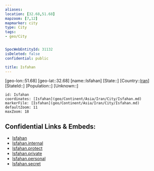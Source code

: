 ```yaml
---
aliases: 
location: [32.68,51.68]
mapzoom: [7,12] 
mapmarker: city 
type: City
tags:
- geo/City


SpocWebEntityId: 31132
isDeleted: false
confidential: public

title: Isfahan
---
```

[geo-lon::51.68]
[geo-lat::32.68]
[name::Isfahan]
[State::]
[Country::[Iran](geo/Continent/Asia/Iran.md)]
[StateId::]
[Population::]
[Unknown::]


```leaflet
id: Isfahan
coordinates: [Isfahan](geo/Continent/Asia/Iran/City/Isfahan.md)
markerFile: [Isfahan](geo/Continent/Asia/Iran/City/Isfahan.md)
defaultZoom: 11 
maxZoom: 18
```


## Confidential Links & Embeds: 
- [Isfahan](../../../../../../_public/geo/Continent/Asia/Iran/City/Isfahan.md) 
- [Isfahan.internal](../../../../../../_internal/geo/Continent/Asia/Iran/City/Isfahan.internal.md) 
- [Isfahan.protect](../../../../../../_protect/geo/Continent/Asia/Iran/City/Isfahan.protect.md) 
- [Isfahan.private](../../../../../../_private/geo/Continent/Asia/Iran/City/Isfahan.private.md) 
- [Isfahan.personal](../../../../../../_personal/geo/Continent/Asia/Iran/City/Isfahan.personal.md) 
- [Isfahan.secret](../../../../../../_secret/geo/Continent/Asia/Iran/City/Isfahan.secret.md) 
